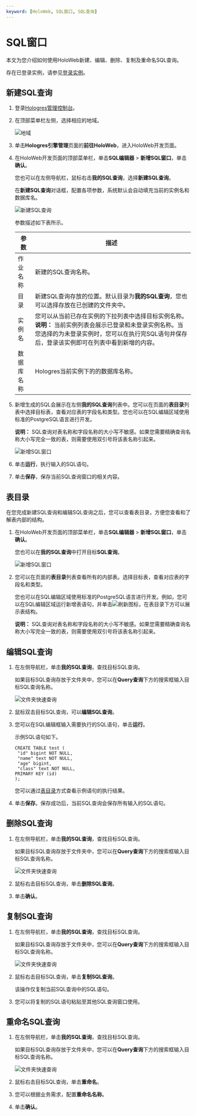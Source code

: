 ```yaml
---
keyword: [HoloWeb, SQL窗口, SQL查询]
---
```


# SQL窗口

本文为您介绍如何使用HoloWeb新建、编辑、删除、复制及重命名SQL查询。

存在已登录实例，请参见[登录实例](/cn.zh-CN/连接开发工具/HoloWeb/连接管理/登录实例.md)。

## 新建SQL查询

1.  登录[Hologres管理控制台](https://hologram.console.aliyun.com/#/instance)。

2.  在顶部菜单栏左侧，选择相应的地域。

    ![地域](https://static-aliyun-doc.oss-accelerate.aliyuncs.com/assets/img/zh-CN/4547818061/p141749.png)

3.  单击**Hologres引擎管理**页面的**前往HoloWeb**，进入HoloWeb开发页面。

4.  在HoloWeb开发页面的顶部菜单栏，单击**SQL编辑器** \> **新增SQL窗口**，单击**确认**。

    您也可以在左侧导航栏，鼠标右击**我的SQL查询**，选择**新建SQL查询**。

    在**新建SQL查询**对话框，配置各项参数，系统默认会自动填充当前的实例名和数据库名。

    ![新建SQL查询](https://static-aliyun-doc.oss-accelerate.aliyuncs.com/assets/img/zh-CN/8922231261/p275010.png)

    参数描述如下表所示。

    |参数|描述|
    |--|--|
    |作业名称|新建的SQL查询名称。|
    |目录|新建SQL查询存放的位置。默认目录为**我的SQL查询**，您也可以选择存放在已创建的文件夹中。|
    |实例名|您可以从当前已存在实例的下拉列表中选择目标实例名称。**说明：** 当前实例列表会展示已登录和未登录实例名称。当您选择的为未登录实例时，您可以在执行完SQL语句并保存后，登录该实例即可在列表中看到新增的内容。 |
    |数据库名称|Hologres当前实例下的的数据库名称。|

5.  新增生成的SQL会展示在左侧**我的SQL查询**列表中。您可以在页面的**表目录**列表中选择目标表，查看对应表的字段名和类型。您也可以在SQL编辑区域使用标准的PostgreSQL语言进行开发。

    **说明：** SQL查询对表名称和字段名称的大小写不敏感。如果您需要精确查询名称大小写完全一致的表，则需要使用双引号将该表名称引起来。

    ![新增SQL窗口](https://static-aliyun-doc.oss-accelerate.aliyuncs.com/assets/img/zh-CN/3883331261/p275030.png)

6.  单击**运行**，执行输入的SQL语句。

7.  单击**保存**，保存当前SQL查询窗口的相关内容。


## 表目录

在您完成新建SQL查询和编辑SQL查询之后，您可以查看表目录，方便您查看和了解表内部的结构。

1.  在HoloWeb开发页面的顶部菜单栏，单击**SQL编辑器** \> **新增SQL窗口**，单击**确认**。

    您也可以在**我的SQL查询**中打开目标**SQL查询**。

    ![新增SQL窗口](https://static-aliyun-doc.oss-accelerate.aliyuncs.com/assets/img/zh-CN/3883331261/p275030.png)

2.  您可以在页面的**表目录**列表查看所有的内部表。选择目标表，查看对应表的字段名和类型。

    您也可以在SQL编辑区域使用标准的PostgreSQL语言进行开发。例如，您可以在SQL编辑区域运行新增表语句，并单击![刷新](https://static-aliyun-doc.oss-accelerate.aliyuncs.com/assets/img/zh-CN/2342488951/p117260.png)图标，在表目录下方可以展示表结构。

    **说明：** SQL查询对表名称和字段名称的大小写不敏感。如果您需要精确查询名称大小写完全一致的表，则需要使用双引号将该表名称引起来。


## 编辑SQL查询

1.  在左侧导航栏，单击**我的SQL查询**，查找目标SQL查询。

    如果目标SQL查询存放于文件夹中，您可以在**Query查询**下方的搜索框输入目标SQL查询名称。

    ![文件夹快速查询](https://static-aliyun-doc.oss-accelerate.aliyuncs.com/assets/img/zh-CN/9578131261/p274941.png)

2.  鼠标双击目标SQL查询，可以**编辑SQL查询**。

3.  您可以在SQL编辑框输入需要执行的SQL语句，单击**运行**。

    示例SQL语句如下。

    ```
    CREATE TABLE test (
     "id" bigint NOT NULL,
     "name" text NOT NULL,
     "age" bigint,
     "class" text NOT NULL,
    PRIMARY KEY (id)
    );
    ```

    您可以通过[表目录](#step_3rq_2i2_7zf)方式查看示例语句的执行结果。

4.  单击**保存**。保存成功后，当前SQL查询会保存所有输入的SQL语句。


## 删除SQL查询

1.  在左侧导航栏，单击**我的SQL查询**，查找目标SQL查询。

    如果目标SQL查询存放于文件夹中，您可以在**Query查询**下方的搜索框输入目标SQL查询名称。

    ![文件夹快速查询](https://static-aliyun-doc.oss-accelerate.aliyuncs.com/assets/img/zh-CN/9578131261/p274941.png)

2.  鼠标右击目标SQL查询，单击**删除SQL查询**。

3.  单击**确认**。


## 复制SQL查询

1.  在左侧导航栏，单击**我的SQL查询**，查找目标SQL查询。

    如果目标SQL查询存放于文件夹中，您可以在**Query查询**下方的搜索框输入目标SQL查询名称。

    ![文件夹快速查询](https://static-aliyun-doc.oss-accelerate.aliyuncs.com/assets/img/zh-CN/9578131261/p274941.png)

2.  鼠标右击目标SQL查询，单击**复制SQL查询**。

    该操作仅复制当前SQL查询中的SQL语句。

3.  您可以将复制的SQL语句粘贴至其他SQL查询窗口使用。


## 重命名SQL查询

1.  在左侧导航栏，单击**我的SQL查询**，查找目标SQL查询。

    如果目标SQL查询存放于文件夹中，您可以在**Query查询**下方的搜索框输入目标SQL查询名称。

    ![文件夹快速查询](https://static-aliyun-doc.oss-accelerate.aliyuncs.com/assets/img/zh-CN/9578131261/p274941.png)

2.  鼠标右击目标SQL查询，单击**重命名**。

3.  您可以根据业务需求，配置**重命名名称**。

4.  单击**确认**。


